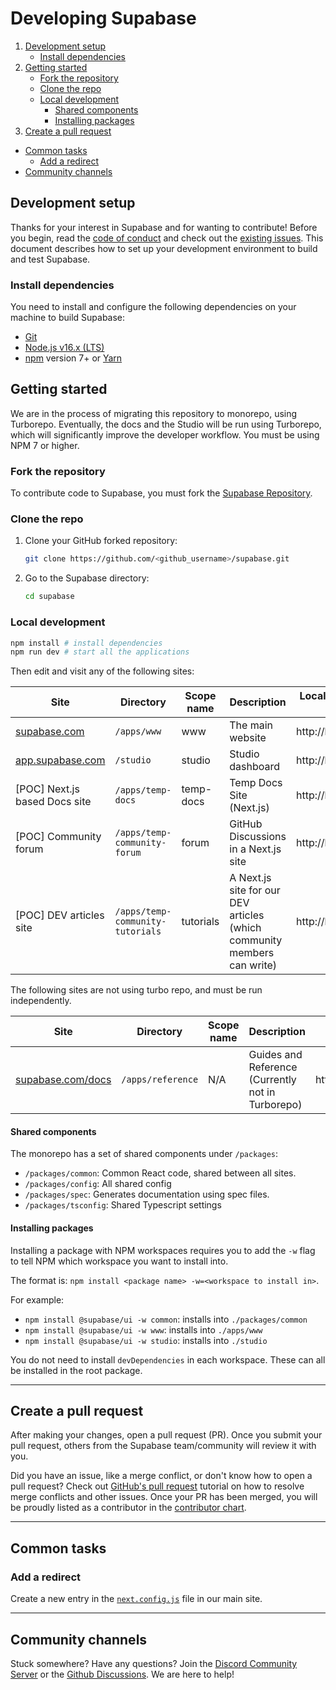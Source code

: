 # Developing Supabase

1. [Development setup](#development-setup)
    - [Install dependencies](#install-dependencies)
2. [Getting started](#getting-started)
   - [Fork the repository](#fork-the-repository)
   - [Clone the repo](#clone-the-repo)
   - [Local development](#local-development)
      - [Shared components](#shared-components)
      - [Installing packages](#installing-packages)    
3. [Create a pull request](#create-a-pull-request)

- [Common tasks](#common-tasks)
  - [Add a redirect](#add-a-redirect)
- [Community channels](#community-channels)

## Development setup

Thanks for your interest in Supabase and for wanting to contribute! Before you begin, read the
[code of conduct](https://github.com/supabase/.github/blob/main/CODE_OF_CONDUCT.md) and check out the
[existing issues](https://github.com/supabase/supabase/issues).
This document describes how to set up your development environment to build and test Supabase.

### Install dependencies

You need to install and configure the following dependencies on your machine to build Supabase:

- [Git](http://git-scm.com/)
- [Node.js v16.x (LTS)](http://nodejs.org)
- [npm](https://www.npmjs.com/) version 7+ or [Yarn](https://yarnpkg.com/)

## Getting started

We are in the process of migrating this repository to monorepo, using Turborepo.
Eventually, the docs and the Studio will be run using Turborepo, which will significantly improve the developer workflow.
You must be using NPM 7 or higher.

### Fork the repository

To contribute code to Supabase, you must fork the [Supabase Repository](https://github.com/supabase/supabase).

### Clone the repo

1. Clone your GitHub forked repository:

   ```sh
   git clone https://github.com/<github_username>/supabase.git
   ```

1. Go to the Supabase directory:
   ```sh
   cd supabase
   ```

### Local development

```sh
npm install # install dependencies
npm run dev # start all the applications
```

Then edit and visit any of the following sites:

Site | Directory | Scope name | Description | Local development server
---- | --------- | ---------- | ----------- | ------------------------
[supabase.com](https://supabase.com) | `/apps/www` | www | The main website | http://localhost:3000
[app.supabase.com](https://app.supabase.com) | `/studio` | studio | Studio dashboard | http://localhost:8082
[POC] Next.js based Docs site | `/apps/temp-docs` | temp-docs | Temp Docs Site (Next.js) | http://localhost:3001  
[POC] Community forum | `/apps/temp-community-forum` | forum | GitHub Discussions in a Next.js site | http://localhost:3002
[POC] DEV articles site | `/apps/temp-community-tutorials` | tutorials | A Next.js site for our DEV articles (which community members can write) | http://localhost:3003

The following sites are not using turbo repo, and must be run independently.

Site | Directory | Scope name | Description | Local development server
---- | --------- | ---------- | ----------- | ------------------------ 
[supabase.com/docs](https://supabase.com/docs) | `/apps/reference` | N/A | Guides and Reference (Currently not in Turborepo) | http://localhost:3010/docs

#### Shared components

The monorepo has a set of shared components under `/packages`:

- `/packages/common`: Common React code, shared between all sites.
- `/packages/config`: All shared config
- `/packages/spec`: Generates documentation using spec files.
- `/packages/tsconfig`: Shared Typescript settings

#### Installing packages

Installing a package with NPM workspaces requires you to add the `-w` flag to tell NPM which workspace you want to install into.

The format is: `npm install <package name> -w=<workspace to install in>`.

For example:

- `npm install @supabase/ui -w common`: installs into `./packages/common`
- `npm install @supabase/ui -w www`: installs into `./apps/www`
- `npm install @supabase/ui -w studio`: installs into `./studio`

You do not need to install `devDependencies` in each workspace. These can all be installed in the root package.

---

## Create a pull request

After making your changes, open a pull request (PR). Once you submit your pull request, others from the Supabase team/community will review it with you.

Did you have an issue, like a merge conflict, or don't know how to open a pull request? Check out [GitHub's pull request](https://docs.github.com/en/pull-requests/collaborating-with-pull-requests) tutorial on how to resolve merge conflicts and other issues. Once your PR has been merged, you will be proudly listed as a contributor in the [contributor chart](https://github.com/supabase/supabase/graphs/contributors).


---

## Common tasks

### Add a redirect

Create a new entry in the [`next.config.js`](https://github.com/supabase/supabase/blob/master/apps/www/next.config.js) file in our main site.

---

## Community channels

Stuck somewhere? Have any questions? Join the [Discord Community Server](https://discord.supabase.com/) or the [Github Discussions](https://github.com/supabase/supabase/discussions). We are here to help!
